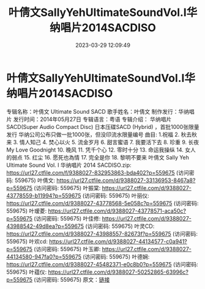 ﻿---
title: 叶倩文SallyYehUltimateSoundVol.I华纳唱片2014SACDISO
date: 2023-03-29 12:09:49
categories: WAV车载音乐、镜像
tags: 华语中文
---
# 叶倩文SallyYehUltimateSoundVol.I华纳唱片2014SACDISO

专辑名称：叶倩文 Ultimate Sound SACD
歌手姓名：叶倩文
制作发行：华纳唱片
发行时间：2014年05月27日
专辑语言：粤语
专辑介绍：
华纳唱片SACD(Super Audio Compact Disc)
日本压碟SACD (Hybrid) ，首批1000张限量发行
华纳公司公布只做一批1000张，但没印流水限量编号
曲目:
1.祝福
2. 秋去秋来
3. 情人知己
4. 焚心以火
5. 流金岁月
6. 甜言蜜语
7. 我要活下去
8. 珍重
9. 长夜My Love Goodnight
10. 晚风
11. 凭千个心
12. 零时十分
13. 命运我操纵
14. 女人的弱点
15. 红尘
16. 愿死也為情
17. 完全是你
18. 黎明不要来
叶倩文 Sally Yeh Ultimate Sound Vol. I 华纳唱片 2014 SACDISO.zip:
https://url27.ctfile.com/f/9388027-832953863-bda402?p=559675
(访问密码: 559675)
叶倩文: https://url27.ctfile.com/d/9388027-33136953-8467a8?p=559675
(访问密码: 559675)
叶振棠: https://url27.ctfile.com/d/9388027-43778559-b11994?p=559675
(访问密码: 559675)
叶丽仪: https://url27.ctfile.com/d/9388027-43778568-5e058c?p=559675
(访问密码: 559675)
叶瑷菱: https://url27.ctfile.com/d/9388027-43778571-aca50c?p=559675
(访问密码: 559675)
叶佳修: https://url27.ctfile.com/d/9388027-43988542-49d8ea?p=559675
(访问密码: 559675)
叶灵CD: https://url27.ctfile.com/d/9388027-43988557-82673f?p=559675
(访问密码: 559675)
叶欢cd: https://url27.ctfile.com/d/9388027-44134577-c0a941?p=559675
(访问密码: 559675)
叶玉卿: https://url27.ctfile.com/d/9388027-44134580-947fa0?p=559675
(访问密码: 559675)
叶德娴: https://url27.ctfile.com/d/9388027-45482371-e0c8b0?p=559675
(访问密码: 559675)
叶蕴仪: https://url27.ctfile.com/d/9388027-50252865-63996c?p=559675
(访问密码: 559675)
原文：[链接](https://blog.sina.com.cn/s/blog_1647c7e7601031173.html)